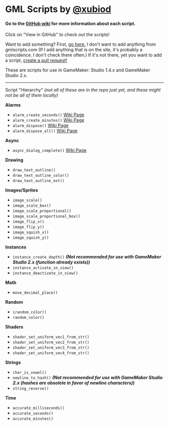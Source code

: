 # GML Scripts by [@xubiod](https://twitter.com/Xubiod)

#### Go to the [GitHub wiki](https://github.com/xubiod/gml-scripts/wiki) for more information about each script.

Click on "View in GitHub" to check out the scripts!

Want to add something? First, [go here.](http://www.gmlscripts.com/script/index) I don't want to add anything from gmlscripts.com (If I add anything that is on the site, it's probably a coincidence. I don't check there often.) If it's not there, yet you want to add a script, [create a pull request!](https://github.com/xubiod/gml-scripts/pulls)

These are scripts for use in GameMaker: Studio 1.4.x and GameMaker Studio 2.x.

---

Script "Hierarchy"
*(not all of these are in the repo just yet, and these might not be all of them locally)*

**Alarms**
 * `alarm_create_seconds()` [Wiki Page](https://github.com/xubiod/gml-scripts/wiki/alarm_create_seconds()) 
 * `alarm_create_minutes()` [Wiki Page](https://github.com/xubiod/gml-scripts/wiki/alarm_create_minutes()) 
 * `alarm_dispose()` [Wiki Page](https://github.com/xubiod/gml-scripts/wiki/alarm_dispose()) 
 * `alarm_dispose_all()` [Wiki Page](https://github.com/xubiod/gml-scripts/wiki/alarm_dispose_all()) 
 
**Async**
 * `async_dialog_complete()` [Wiki Page](https://github.com/xubiod/gml-scripts/wiki/async_dialog_complete()) 
 
**Drawing**
 * `draw_text_outline()`
 * `draw_text_outline_color()`
 * `draw_text_outline_ext()`
 
**Images/Sprites**
 * `image_scale()`
 * `image_scale_box()`
 * `image_scale_proportional()`
 * `image_scale_proportional_box()`
 * `image_flip_x()`
 * `image_flip_y()`
 * `image_squish_x()`
 * `image_squish_y()`

**Instances**
 * `instance_create_depth()` **_(Not recommended for use with GameMaker Studio 2.x (function already exists))_**
 * `instance_activate_in_view()`
 * `instance_deactivate_in_view()`
 
**Math**
 * `move_decimal_place()`

**Random**
 * `irandom_color()`
 * `random_color()`

**Shaders**
 * `shader_set_uniform_vec1_from_str()`
 * `shader_set_uniform_vec2_from_str()`
 * `shader_set_uniform_vec3_from_str()`
 * `shader_set_uniform_vec4_from_str()`

**Strings**
 * `char_is_vowel()`
 * `newline_to_hash()` **_(Not recommended for use with GameMaker Studio 2.x (hashes are obsolete in favor of newline characters))_**
 * `string_reverse()`

**Time**
 * `accurate_milliseconds()`
 * `accurate_seconds()`
 * `accurate_minutes()`
